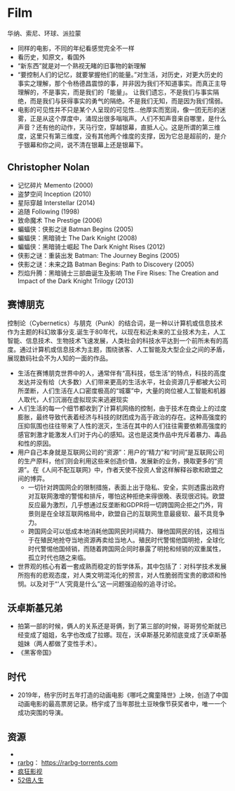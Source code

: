 # Film

华纳、索尼、环球、派拉蒙

* 同样的电影，不同的年纪看感觉完全不一样
* 看历史，知原文，看国外
* “新东西”就是对一个熟视无睹的旧事物的新理解
* “要控制人们的记忆，就要掌握他们的能量。”对生活，对历史，对更大历史的事实之理解，那个令杨德昌震惊的事，并非因为我们不知道事实。而真正主导理解的，不是事实，而是我们的「能量」。 让我们遗忘，不是我们与事实隔绝，而是我们与获得事实的勇气的隔绝。不是我们无知，而是因为我们懦弱。
* 电影的可见性并不只是某个人呈现的可见性…他厚实而宽阔，像一团无形的迷雾，正是从这个厚度中，涌现出很多嗡嗡声。人们不知声音来自哪里，是什么声音？还有他的动作，天马行空，穿越银幕，直抵人心。这是所谓的第三维度，这里只有第三维度，没有其他两个维度的支撑，因为它总是超前的，是介于银幕和你之间，说不清在银幕上还是银幕下。

## Christopher Nolan

* 记忆碎片 Memento (2000)
* 盗梦空间 Inception (2010)
* 星际穿越 Interstellar (2014)
* 追随 Following (1998)
* 致命魔术 The Prestige (2006)
* 蝙蝠侠：侠影之谜 Batman Begins (2005)
* 蝙蝠侠：黑暗骑士 The Dark Knight (2008)
* 蝙蝠侠：黑暗骑士崛起 The Dark Knight Rises (2012)
* 侠影之谜：重装出发 Batman: The Journey Begins (2005)
* 侠影之谜：未来之路 Batman Begins: Path to Discovery (2005)
* 烈焰升腾：黑暗骑士三部曲诞生及影响 The Fire Rises: The Creation and Impact of the Dark Knight Trilogy (2013)

## 赛博朋克

控制论（Cybernetics）与朋克（Punk）的结合词，是一种以计算机或信息技术作为主题的科幻故事分支.诞生于80年代，以现在和近未来的工业技术为主，人工智能、信息技术、生物技术飞速发展，人类社会的科技水平达到一个前所未有的高度。通过计算机或信息技术为主题，围绕骇客、人工智能及大型企业之间的矛盾，展现数码社会不为人知的一面的作品。

* 生活在赛博朋克世界中的人，通常伴有“高科技，低生活”的特点，科技的高度发达并没有给（大多数）人们带来更高的生活水平，社会资源几乎都被大公司所垄断，人们生活在人口密度极高的“城寨”中，大量的岗位被人工智能和机器人取代，人们沉溺在虚拟现实来逃避现实
* 人们生活的每一个细节都收到了计算机网络的控制，由于技术在商业上的过度膨胀，最终导致代表着经济与科技的财团成为高于政治的存在。这种高强度的压抑氛围也往往带来了人性的泯灭，生活在其中的人们往往需要依赖高强度的感官刺激才能激发人们对于内心的感知。这也是这类作品中充斥着暴力、毒品和性的原因。
* 用户自己本身就是互联网公司的“资源”：用户的“精力”和“时间”是互联网公司的生产原料，他们则会利用这些来创造价值，发展新的业务，换取更多的“资源”。在《人间不配互联网》中，作者天使不投资人曾这样解释谷歌和欧盟之间的博弈。
    - 一切针对跨国网企的限制措施，表面上出于隐私、安全，实则透露出政府对互联网激增的警惕和排斥，哪怕这种拒绝来得很晚、表现很迟钝。欧盟反应最为激烈，几乎想通过反垄断和GDPR将一切跨国网企拒之门外，背景则是在全球互联网格局中，欧盟自己的互联网生意最疲软、最不具竞争力。
    - 跨国网企可以低成本地消耗他国网民时间精力、赚他国网民的钱，这相当于在殖民地抢夺当地资源再卖给当地人。殖民时代警惕他国明抢，全球化时代警惕他国倾销，而随着跨国网企同时暴露了明抢和倾销的双重属性，孤立时代也随之来临。
* 世界观的核心有着一套成熟而稳定的哲学体系，其中包括了：对科学技术发展所抱有的悲观态度，对人类文明混沌化的预言，对人性脆弱而宝贵的歌颂和怜悯。以及对于“‘人’究竟是什么”这一问题强迫般的追寻讨论。

## 沃卓斯基兄弟

* 拍第一部的时候，俩人的关系还是哥俩，到了第三部的时候，哥哥劳伦斯就已经变成了姐姐，名字也改成了拉娜。现在，沃卓斯基兄弟彻底变成了沃卓斯基姐妹（两人都做了变性手术）。
* 《黑客帝国》

## 时代

* 2019年，杨宇历时五年打造的动画电影《哪吒之魔童降世》上映，创造了中国动画电影的最高票房记录。杨宇成了当年那批土豆映像节获奖者中，唯一一个成功突围的导演。

## 资源

* [](http://www.fjisu.com/mov/)
* [rarbg](http://www.rarbg.to/)： <https://rarbg-torrents.com>
* [疯狂影视](http://ifkdy.com/)
* [52倍人生](https://m.douban.com/time/column/76/)
